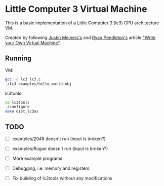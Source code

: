 # Little Computer 3 Virtual Machine

This is a basic implementation of a Little Computer 3 (lc3) CPU architecture VM.

Created by following [Justin Meiners's](https://www.jmeiners.com/) and [Ryan Pendleton's](https://www.ryanp.me/)
article ["Write your Own Virtual Machine"](https://www.jmeiners.com/lc3-vm/).


## Running

VM:
```bash
gcc -o lc3 lc3.c
./lc3 examples/hello_world.obj
```

lc3tools:
```bash
cd lc3tools
./configure
make dist_lc3as
```

## TODO

- [ ] examples/2048 doesn't run (input is broken?)
- [ ] examples/Rogue doesn't run (input is broken?)
- [ ] More example programs
- [ ] Debugging, i.e. memory and registers
- [ ] Fix building of lc3tools without any modifications

